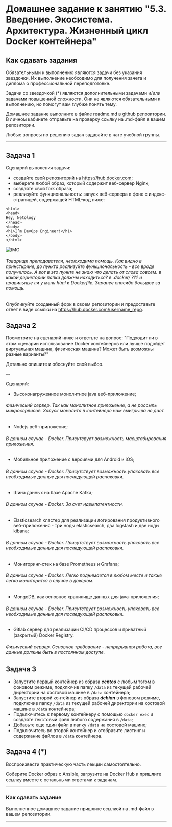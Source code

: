 
# Домашнее задание к занятию "5.3. Введение. Экосистема. Архитектура. Жизненный цикл Docker контейнера"

## Как сдавать задания

Обязательными к выполнению являются задачи без указания звездочки. Их выполнение необходимо для получения зачета и диплома о профессиональной переподготовке.

Задачи со звездочкой (*) являются дополнительными задачами и/или задачами повышенной сложности. Они не являются обязательными к выполнению, но помогут вам глубже понять тему.

Домашнее задание выполните в файле readme.md в github репозитории. В личном кабинете отправьте на проверку ссылку на .md-файл в вашем репозитории.

Любые вопросы по решению задач задавайте в чате учебной группы.

---

## Задача 1

Сценарий выполения задачи:

- создайте свой репозиторий на https://hub.docker.com;
- выберете любой образ, который содержит веб-сервер Nginx;
- создайте свой fork образа;
- реализуйте функциональность:
запуск веб-сервера в фоне с индекс-страницей, содержащей HTML-код ниже:
```
<html>
<head>
Hey, Netology
</head>
<body>
<h1>I’m DevOps Engineer!</h1>
</body>
</html>
```   
![IMG](/images/Virt-3.1)   
###### Товарищи преподаватели, неоюходима помощь. Как видно в принсткрине, до пункта реализуйте функциональность - все вроде получилось. А вот в это пункте не знаю что делать от слова совсем. в какой дериктории папки должны находиться? в .docker/ ??? и правильные ли у меня html  и Dockerfile. Заранее спасибо большое за помощь. 
Опубликуйте созданный форк в своем репозитории и предоставьте ответ в виде ссылки на https://hub.docker.com/username_repo.

## Задача 2

Посмотрите на сценарий ниже и ответьте на вопрос:
"Подходит ли в этом сценарии использование Docker контейнеров или лучше подойдет виртуальная машина, физическая машина? Может быть возможны разные варианты?"

Детально опишите и обоснуйте свой выбор.

--

Сценарий:

- Высоконагруженное монолитное java веб-приложение;  
###### Физический сервер. Так как монолитное приложение, а не россыпь микросервисов. Запуск монолита в контейнере нам выигрыша не дает.  
- Nodejs веб-приложение;  
###### В данном случае - Docker. Присутсвует возможность масштабирования приложения.  
- Мобильное приложение c версиями для Android и iOS;  
###### В данном случае - Docker. Присутствует возможность упаковать все необходимые данные для последующей распаковки.  
- Шина данных на базе Apache Kafka;  
###### В данном случае - Docker. За счет идемпотентности.   
- Elasticsearch кластер для реализации логирования продуктивного веб-приложения - три ноды elasticsearch, два logstash и две ноды kibana;  
###### В данном случае - Docker. Присутствует возможность упаковать все необходимые данные для последующей распаковки.  
- Мониторинг-стек на базе Prometheus и Grafana;  
###### В данном случае - Docker. Легко поднимается в любом месте и также легко мониторится в случае в докером.  
- MongoDB, как основное хранилище данных для java-приложения;  
###### В данном случае - Docker. Присутствует возможность упаковать все необходимые данные для последующей распаковки.  
- Gitlab сервер для реализации CI/CD процессов и приватный (закрытый) Docker Registry.  
###### Физический сервер. Основное требование - непрерывная работа, все данные должны быть в постоянном доступе.  

## Задача 3

- Запустите первый контейнер из образа ***centos*** c любым тэгом в фоновом режиме, подключив папку ```/data``` из текущей рабочей директории на хостовой машине в ```/data``` контейнера;
- Запустите второй контейнер из образа ***debian*** в фоновом режиме, подключив папку ```/data``` из текущей рабочей директории на хостовой машине в ```/data``` контейнера;
- Подключитесь к первому контейнеру с помощью ```docker exec``` и создайте текстовый файл любого содержания в ```/data```;
- Добавьте еще один файл в папку ```/data``` на хостовой машине;
- Подключитесь во второй контейнер и отобразите листинг и содержание файлов в ```/data``` контейнера.

## Задача 4 (*)

Воспроизвести практическую часть лекции самостоятельно.

Соберите Docker образ с Ansible, загрузите на Docker Hub и пришлите ссылку вместе с остальными ответами к задачам.


---

### Как cдавать задание

Выполненное домашнее задание пришлите ссылкой на .md-файл в вашем репозитории.

---